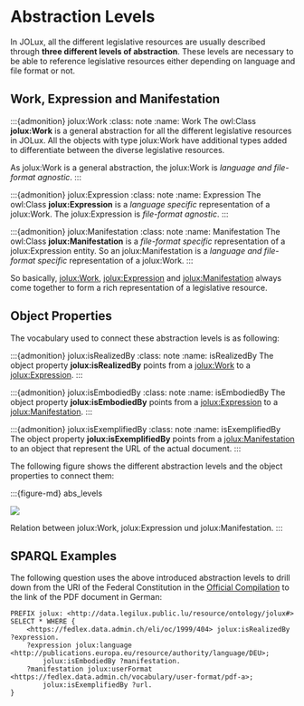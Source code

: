 # Abstraction Levels

In JOLux, all the different legislative resources are usually described through **three different levels of abstraction**. These levels are necessary to be able to reference legislative resources either depending on language and file format or not.

## Work, Expression and Manifestation

:::{admonition} jolux:Work
:class: note
:name: Work
The owl:Class **jolux:Work** is a general abstraction for all the different legislative resources in JOLux. All the objects with type jolux:Work have additional types added to differentiate between the diverse legislative resources. 

As jolux:Work is a general abstraction, the jolux:Work is *language and file-format agnostic*.
:::

:::{admonition} jolux:Expression
:class: note
:name: Expression
The owl:Class **jolux:Expression** is a *language specific* representation of a jolux:Work. The jolux:Expression is *file-format agnostic*.
:::

:::{admonition} jolux:Manifestation
:class: note
:name: Manifestation
The owl:Class **jolux:Manifestation** is a *file-format specific* representation of a jolux:Expression entity. So an jolux:Manifestation is a *language and file-format specific* representation of a jolux:Work.
:::

So basically, [jolux:Work](#Work), [jolux:Expression](#Expression) and [jolux:Manifestation](#Manifestation) always come together to form a rich representation of a legislative resource. 

## Object Properties

The vocabulary used to connect these abstraction levels is as following:

:::{admonition} jolux:isRealizedBy
:class: note
:name: isRealizedBy
The object property **jolux:isRealizedBy** points from a [jolux:Work](#Work) to a [jolux:Expression](#Expression).
:::

:::{admonition} jolux:isEmbodiedBy
:class: note
:name: isEmbodiedBy
The object property **jolux:isEmbodiedBy** points from a [jolux:Expression](#Expression) to a [jolux:Manifestation](#Manifestation).
:::

:::{admonition} jolux:isExemplifiedBy
:class: note
:name: isExemplifiedBy
The object property **jolux:isExemplifiedBy** points from a [jolux:Manifestation](#Manifestation) to an object that represent the URL of the actual document.
:::

The following figure shows the different abstraction levels and the object properties to connect them:

:::{figure-md} abs_levels

<img src="img/abstraction_levels.png" class="max-width-500">

Relation between jolux:Work, jolux:Expression und jolux:Manifestation.
:::

## SPARQL Examples

The following question uses the above introduced abstraction levels to drill down from the URI of the Federal Constitution in the [Official Compilation](official_compilation.md) to the link of the PDF document in German:

```sparql
PREFIX jolux: <http://data.legilux.public.lu/resource/ontology/jolux#>
SELECT * WHERE {
    <https://fedlex.data.admin.ch/eli/oc/1999/404> jolux:isRealizedBy ?expression.
    ?expression jolux:language <http://publications.europa.eu/resource/authority/language/DEU>;
        jolux:isEmbodiedBy ?manifestation.
    ?manifestation jolux:userFormat <https://fedlex.data.admin.ch/vocabulary/user-format/pdf-a>;
        jolux:isExemplifiedBy ?url.
}
```
